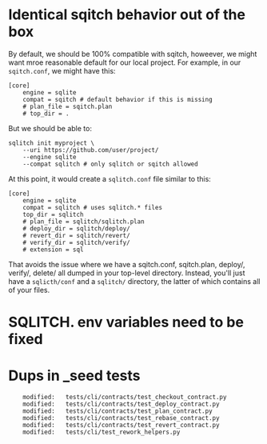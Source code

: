 # Identical sqitch behavior out of the box

By default, we should be 100% compatible with sqitch, howeever, we might want
mroe reasonable default for our local project. For example, in our
`sqitch.conf`, we might have this:

    [core]
        engine = sqlite
        compat = sqitch # default behavior if this is missing
        # plan_file = sqitch.plan
        # top_dir = .

But we should be able to:

    sqlitch init myproject \
        --uri https://github.com/user/project/
        --engine sqlite
        --compat sqlitch # only sqlitch or sqitch allowed

At this point, it would create a `sqlitch.conf` file similar to this:

    [core]
        engine = sqlite
        compat = sqlitch # uses sqlitch.* files
        top_dir = sqlitch
        # plan_file = sqlitch/sqlitch.plan
        # deploy_dir = sqlitch/deploy/
        # revert_dir = sqlitch/revert/
        # verify_dir = sqlitch/verify/
        # extension = sql

That avoids the issue where we have a sqitch.conf, sqitch.plan, deploy/, verify/, delete/
all dumped in your top-level directory. Instead, you'll just have a
`sqlicth/conf` and a `sqlitch/` directory, the latter of which contains all of
your files.

# SQLITCH. env variables need to be fixed

# Dups in _seed tests

        modified:   tests/cli/contracts/test_checkout_contract.py
        modified:   tests/cli/contracts/test_deploy_contract.py
        modified:   tests/cli/contracts/test_plan_contract.py
        modified:   tests/cli/contracts/test_rebase_contract.py
        modified:   tests/cli/contracts/test_revert_contract.py
        modified:   tests/cli/test_rework_helpers.py

